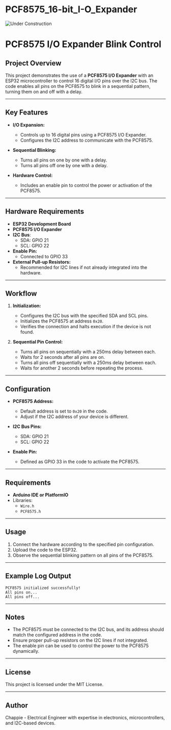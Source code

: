# PCF8575_16-bit_I-O_Expander
![Under Construction](https://img.shields.io/badge/status-under--construction-yellow)

# PCF8575 I/O Expander Blink Control

## Project Overview
This project demonstrates the use of a **PCF8575 I/O Expander** with an ESP32 microcontroller to control 16 digital I/O pins over the I2C bus. The code enables all pins on the PCF8575 to blink in a sequential pattern, turning them on and off with a delay.

---

## Key Features
- **I/O Expansion:**
  - Controls up to 16 digital pins using a PCF8575 I/O Expander.
  - Configures the I2C address to communicate with the PCF8575.

- **Sequential Blinking:**
  - Turns all pins on one by one with a delay.
  - Turns all pins off one by one with a delay.

- **Hardware Control:**
  - Includes an enable pin to control the power or activation of the PCF8575.

---

## Hardware Requirements
- **ESP32 Development Board**
- **PCF8575 I/O Expander**
- **I2C Bus**:
  - SDA: GPIO 21
  - SCL: GPIO 22
- **Enable Pin:**
  - Connected to GPIO 33
- **External Pull-up Resistors:**
  - Recommended for I2C lines if not already integrated into the hardware.

---

## Workflow
1. **Initialization:**
   - Configures the I2C bus with the specified SDA and SCL pins.
   - Initializes the PCF8575 at address `0x20`.
   - Verifies the connection and halts execution if the device is not found.

2. **Sequential Pin Control:**
   - Turns all pins on sequentially with a 250ms delay between each.
   - Waits for 2 seconds after all pins are on.
   - Turns all pins off sequentially with a 250ms delay between each.
   - Waits for another 2 seconds before repeating the process.

---

## Configuration
- **PCF8575 Address:**
  - Default address is set to `0x20` in the code.
  - Adjust if the I2C address of your device is different.

- **I2C Bus Pins:**
  - SDA: GPIO 21
  - SCL: GPIO 22

- **Enable Pin:**
  - Defined as GPIO 33 in the code to activate the PCF8575.

---

## Requirements
- **Arduino IDE or PlatformIO**
- Libraries:
  - `Wire.h`
  - `PCF8575.h`

---

## Usage
1. Connect the hardware according to the specified pin configuration.
2. Upload the code to the ESP32.
3. Observe the sequential blinking pattern on all pins of the PCF8575.

---

## Example Log Output
```
PCF8575 initialized successfully!
All pins on...
All pins off...
```

---

## Notes
- The PCF8575 must be connected to the I2C bus, and its address should match the configured address in the code.
- Ensure proper pull-up resistors on the I2C lines if not integrated.
- The enable pin can be used to control the power to the PCF8575 dynamically.

---

## License
This project is licensed under the MIT License.

---

## Author
Chappie - Electrical Engineer with expertise in electronics, microcontrollers, and I2C-based devices.


